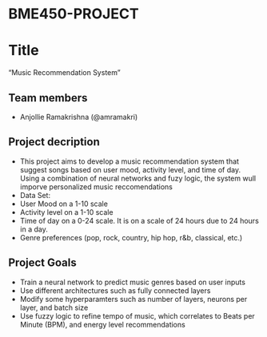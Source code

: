 # BME450-PROJECT
# Title
“Music Recommendation System”
## Team members
- Anjollie Ramakrishna (@amramakri)
## Project decription
- This project aims to develop a music recommendation system that suggest songs based on user mood, activity level, and time of day. Using a combination of neural networks and fuzy logic, the system wull imporve personalized music reccomendations
- Data Set:
- User Mood on a 1-10 scale
- Activity level on a 1-10 scale
- Time of day on a 0-24 scale. It is on a scale of 24 hours due to 24 hours in a day.
- Genre preferences (pop, rock, country, hip hop, r&b, classical, etc.)
## Project Goals 
- Train a neural network to predict music genres based on user inputs
- Use different architectures such as fully connected layers
- Modify some hyperparamters such as number of layers, neurons per layer, and batch size
- Use fuzzy logic to refine tempo of music, which correlates to Beats per Minute (BPM), and energy level recommendations 
